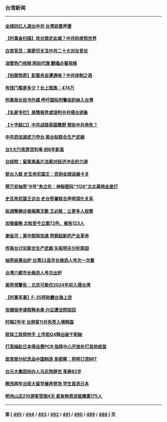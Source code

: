 ### 台湾新闻
---
#### [全球四亿人退出中共 台湾政要声援](../../pages/ncid1349361/n13850772.md?10230445) 
#### [【时事金扫描】攻台锁定此城？中共防疫惊世界](../../pages/ncid1349361/n13850478.md?10230445) 
#### [白宫官员：美密切关注中共二十大对台言论](../../pages/ncid1349361/n13850733.md?10230445) 
#### [油管热门视频 网站代理 翻墙必看视频](http://132.145.103.77:81/youtube.html?10230445)
#### [【拍案惊奇】彭载舟会遭遇啥？中共体制之恶](../../pages/ncid1349361/n13850515.md?10230445) 
#### [有钱门槛是多少？台上班族：474万](../../pages/ncid1349361/n13850414.md?10230445) 
#### [刑事局长投书外媒 呼吁国际刑警组织纳入台湾](../../pages/ncid1349361/n13850369.md?10230445) 
#### [【名家专栏】美情报界或误判中共侵台迹象](../../pages/ncid1349361/n13850216.md?10230445) 
#### [【十字路口】中共战狼英国撒野 预告中共命危？](../../pages/ncid1349361/n13850225.md?10230445) 
#### [中共恐加速武力夺台 美台拟联合生产武器](../../pages/ncid1349361/n13850140.md?10230445) 
#### [台5大行库房贷利率 创6年新高](../../pages/ncid1349361/n13850321.md?10230445) 
#### [台综院：留意美晶片法案对经济冲击的力道](../../pages/ncid1349361/n13850322.md?10230445) 
#### [挺台入联 史瓦帝尼国王：否则全球进展卡关](../../pages/ncid1349361/n13850259.md?10230445) 
#### [蒋万安抽签“6号”朱立伦：神秘密码“1126”北北基桃全垒打](../../pages/ncid1349361/n13850230.md?10230445) 
#### [史瓦帝尼国王访台 史台签署联合声明深化关系](../../pages/ncid1349361/n13850084.md?10230445) 
#### [拟调整确诊者隔离天数 王必胜：让更多人投票](../../pages/ncid1349361/n13850195.md?10230445) 
#### [加强查贿 北检至今立案72件、被告123人](../../pages/ncid1349361/n13850196.md?10230445) 
#### [谢金河：美中脱钩加速 将掀起新的产业革命](../../pages/ncid1349361/n13850062.md?10230445) 
#### [传美台讨论联合生产武器 矢板明夫分析原因](../../pages/ncid1349361/n13849990.md?10230445) 
#### [抽签结果出炉 台湾22县市长候选人号次一次看](../../pages/ncid1349361/n13849958.md?10230445) 
#### [台湾六都市长候选人号次出炉](../../pages/ncid1349361/n13849906.md?10230445) 
#### [美将领警告：北京可能在2024年前入侵台湾](../../pages/ncid1349361/n13849667.md?10230445) 
#### [【时事军事】F-35将称霸台海上空](../../pages/ncid1349361/n13848979.md?10230445) 
#### [张锡铭申请假释未果 兴讼遭法院驳回](../../pages/ncid1349361/n13849002.md?10230445) 
#### [时隔2年半 台旅客11月免签入境韩国](../../pages/ncid1349361/n13849003.md?10230445) 
#### [软体工程师抢手 上市柜Q4释出破千职缺](../../pages/ncid1349361/n13849007.md?10230445) 
#### [打高端赴日本得自费PCR 指挥中心开放补打其他疫苗](../../pages/ncid1349361/n13848994.md?10230445) 
#### [故宫部分纪念品中国制造 吴密察：将明订须MIT](../../pages/ncid1349361/n13848953.md?10230445) 
#### [台元大集团创办人马志玲辞世 享寿82岁](../../pages/ncid1349361/n13848900.md?10230445) 
#### [睽违两年台政大留学展再登场 学生首选日本](../../pages/ncid1349361/n13848897.md?10230445) 
#### [明池山庄210游客受困4天 紧急物资送抵撤离175人](../../pages/ncid1349361/n13848945.md?10230445) 

---
#### 第 [ [495](./495.md?10230445) / [494](./494.md?10230445) / [493](./493.md?10230445) / [492](./492.md?10230445) / [491](./491.md?10230445) / [490](./490.md?10230445) / [489](./489.md?10230445) / [488](./488.md?10230445) ] 页
